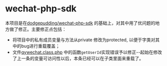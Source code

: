 wechat-php-sdk
==============

本项目是在[dodgepudding/wechat-php-sdk](https://github.com/dodgepudding/wechat-php-sdk)
的基础上，对其中用了优问题的地方做了修正。主要修正点包括：

- 将项目中的私有成员变量与方法从private 修改为protected, 以便于字类对其中的bug进行重载覆盖；
- 文件[qywechat.class.php](https://github.com/robinmin/wechat-php-sdk/qywechat.class.php)
中的函数`getUserId`实现错误予以修正--起始在修改了上一条的变量可访问性以后，本条已经可以在子类里面来重载了。

